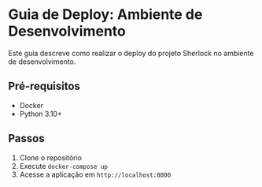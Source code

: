# Guia de Deploy: Ambiente de Desenvolvimento

Este guia descreve como realizar o deploy do projeto Sherlock no ambiente de desenvolvimento.

## Pré-requisitos
- Docker
- Python 3.10+

## Passos
1. Clone o repositório
2. Execute `docker-compose up`
3. Acesse a aplicação em `http://localhost:8000`
